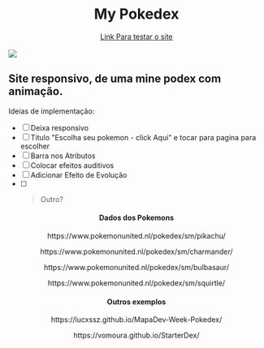 <h1 align="center"> My Pokedex </h1>
<div align="center">
  <a href="https://flameboxpokedex.netlify.app/">
  Link Para testar o site</a>
<br><br>
</div>
<img src="https://github.com/Samuraiflamesf/Pokedex_MapaWeek/blob/main/src/v1.png" wight= 800px>
<div>
<h2>Site responsivo, de uma mine podex com animação.</h2>
  <p> Ideias de implementação:</p>
  
  - [ ] Deixa responsivo
  - [ ] Titulo "Escolha seu pokemon - click Aqui" e tocar para pagina para escolher 
  - [ ] Barra nos Atributos
  - [ ] Colocar efeitos auditivos
  - [ ] Adicionar Efeito de Evolução
  - [ ] >Outro?
  
</div>
<div align="center">
<h4 >Dados dos Pokemons</h4>
<p>https://www.pokemonunited.nl/pokedex/sm/pikachu/</p>
<p >https://www.pokemonunited.nl/pokedex/sm/charmander/</p>
<p>https://www.pokemonunited.nl/pokedex/sm/bulbasaur/</p>
<p>https://www.pokemonunited.nl/pokedex/sm/squirtle/</p>
<h4>Outros exemplos</h4>
<p>https://lucxssz.github.io/MapaDev-Week-Pokedex/</p>
<p>https://vomoura.github.io/StarterDex/</p>
</div>

